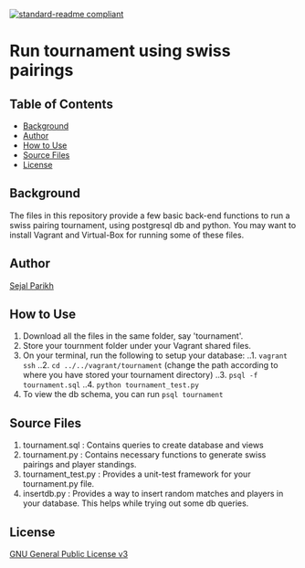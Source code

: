 [![standard-readme compliant](https://img.shields.io/badge/readme%20style-standard-brightgreen.svg?style=flat-square)](https://github.com/RichardLitt/standard-readme)

# Run tournament using swiss pairings

## Table of Contents
- [Background](#background)
- [Author](#author)
- [How to Use](#how-to-use)
- [Source Files](#source-files)
- [License](#license)

## Background
The files in this repository provide a few basic back-end functions to run a swiss pairing tournament, using postgresql db and python.
You may want to install Vagrant and Virtual-Box for running some of these files.

## Author
[Sejal Parikh](https://in.linkedin.com/in/sejalparikh)

## How to Use
1. Download all the files in the same folder, say 'tournament'.
2. Store your tournment folder under your Vagrant shared files. 
3. On your terminal, run the following to setup your database:
..1.  `vagrant ssh`
..2.  `cd ../../vagrant/tournament` (change the path according to where you have stored your tournament directory)
..3.  `psql -f tournament.sql`
..4.  `python tournament_test.py`
4. To view the db schema, you can run `psql tournament`

## Source Files
1. tournament.sql : Contains queries to create database and views
2. tournament.py : Contains necessary functions to generate swiss pairings and player standings.
3. tournament_test.py : Provides a unit-test framework for your tournament.py file.
4. insertdb.py : Provides a way to insert random matches and players in your database. This helps while trying out some db queries.

## License
[GNU General Public License v3](../LICENSE)
